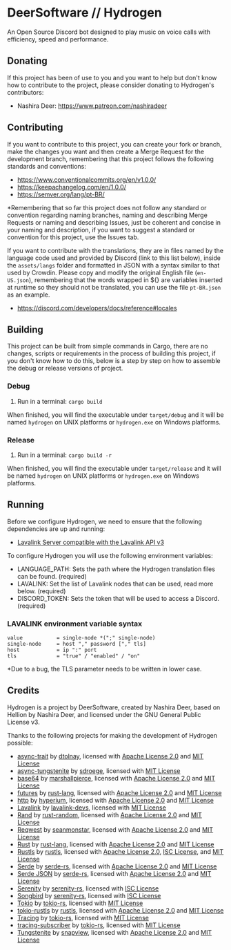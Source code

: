 # DeerSoftware // Hydrogen

An Open Source Discord bot designed to play music on voice calls with efficiency, speed and performance.

## Donating

If this project has been of use to you and you want to help but don't know how to contribute to the project, please consider donating to Hydrogen's contributors:

- Nashira Deer: <https://www.patreon.com/nashiradeer>

## Contributing

If you want to contribute to this project, you can create your fork or branch, make the changes you want and then create a Merge Request for the development branch, remembering that this project follows the following standards and conventions:

- <https://www.conventionalcommits.org/en/v1.0.0/>
- <https://keepachangelog.com/en/1.0.0/>
- <https://semver.org/lang/pt-BR/>

*Remembering that so far this project does not follow any standard or convention regarding naming branches, naming and describing Merge Requests or naming and describing Issues, just be coherent and concise in your naming and description, if you want to suggest a standard or convention for this project, use the Issues tab.

If you want to contribute with the translations, they are in files named by the language code used and provided by Discord (link to this list below), inside the `assets/langs` folder and formatted in JSON with a syntax similar to that used by Crowdin. Please copy and modify the original English file (`en-US.json`), remembering that the words wrapped in ${} are variables inserted at runtime so they should not be translated, you can use the file `pt-BR.json` as an example.

- <https://discord.com/developers/docs/reference#locales>

## Building

This project can be built from simple commands in Cargo, there are no changes, scripts or requirements in the process of building this project, if you don't know how to do this, below is a step by step on how to assemble the debug or release versions of project.

### Debug

1. Run in a terminal: `cargo build`

When finished, you will find the executable under `target/debug` and it will be named `hydrogen` on UNIX platforms or `hydrogen.exe` on Windows platforms.

### Release

1. Run in a terminal: `cargo build -r`

When finished, you will find the executable under `target/release` and it will be named `hydrogen` on UNIX platforms or `hydrogen.exe` on Windows platforms.

## Running

Before we configure Hydrogen, we need to ensure that the following dependencies are up and running:

- [Lavalink Server compatible with the Lavalink API v3](https://github.com/lavalink-devs/Lavalink/)

To configure Hydrogen you will use the following environment variables:

- LANGUAGE_PATH: Sets the path where the Hydrogen translation files can be found. (required)
- LAVALINK: Set the list of Lavalink nodes that can be used, read more below. (required)
- DISCORD_TOKEN: Sets the token that will be used to access a Discord. (required)

### LAVALINK environment variable syntax

```plain
value           = single-node *(";" single-node)
single-node     = host "," password ["," tls]
host            = ip ":" port
tls             = "true" / "enabled" / "on"
```

*Due to a bug, the TLS parameter needs to be written in lower case.

## Credits

Hydrogen is a project by DeerSoftware, created by Nashira Deer, based on Hellion by Nashira Deer, and licensed under the GNU General Public License v3.

Thanks to the following projects for making the development of Hydrogen possible:

- [async-trait](https://github.com/dtolnay/async-trait) by [dtolnay](https://github.com/dtolnay), licensed with [Apache License 2.0](https://github.com/dtolnay/async-trait/blob/master/LICENSE-APACHE) and [MIT License](https://github.com/dtolnay/async-trait/blob/master/LICENSE-MIT)
- [async-tungstenite](https://github.com/sdroege/async-tungstenite) by [sdroege](https://github.com/sdroege), licensed with [MIT License](https://github.com/sdroege/async-tungstenite/blob/main/LICENSE)
- [base64](https://github.com/marshallpierce/rust-base64) by [marshallpierce](https://github.com/marshallpierce), licensed with [Apache License 2.0](https://github.com/marshallpierce/rust-base64/blob/master/LICENSE-APACHE) and [MIT License](https://github.com/marshallpierce/rust-base64/blob/master/LICENSE-MIT)
- [futures](https://github.com/rust-lang/futures-rs) by [rust-lang](https://github.com/rust-lang), licensed with [Apache License 2.0](https://github.com/rust-lang/futures-rs/blob/master/LICENSE-APACHE) and [MIT License](https://github.com/rust-lang/futures-rs/blob/master/LICENSE-MIT)
- [http](https://github.com/hyperium/http) by [hyperium](https://github.com/hyperium), licensed with [Apache License 2.0](https://github.com/hyperium/http/blob/master/LICENSE-APACHE) and [MIT License](https://github.com/hyperium/http/blob/master/LICENSE-MIT)
- [Lavalink](https://github.com/lavalink-devs/Lavalink/) by [lavalink-devs](https://github.com/lavalink-devs), licensed with [MIT License](https://github.com/lavalink-devs/Lavalink/blob/master/LICENSE)
- [Rand](https://github.com/rust-random/rand) by [rust-random](https://github.com/rust-random), licensed with [Apache License 2.0](https://github.com/rust-random/rand/blob/master/LICENSE-APACHE) and [MIT License](https://github.com/rust-random/rand/blob/master/LICENSE-MIT)
- [Reqwest](https://github.com/seanmonstar/reqwest) by [seanmonstar](https://github.com/seanmonstar), licensed with [Apache License 2.0](https://github.com/seanmonstar/reqwest/blob/master/LICENSE-APACHE) and [MIT License](https://github.com/seanmonstar/reqwest/blob/master/LICENSE-MIT)
- [Rust](https://github.com/rust-lang/rust) by [rust-lang](https://github.com/rust-lang), licensed with [Apache License 2.0](https://github.com/rust-lang/rust/blob/master/LICENSE-APACHE) and [MIT License](https://github.com/rust-lang/rust/blob/master/LICENSE-MIT)
- [Rustls](https://github.com/rustls/rustls) by [rustls](https://github.com/rustls), licensed with [Apache License 2.0](https://github.com/rustls/rustls/blob/main/LICENSE-APACHE), [ISC License](https://github.com/rustls/rustls/blob/main/LICENSE-ISC), and [MIT License](https://github.com/rustls/rustls/blob/main/LICENSE-MIT)
- [Serde](https://github.com/serde-rs/serde) by [serde-rs](https://github.com/serde-rs), licensed with [Apache License 2.0](https://github.com/serde-rs/serde/blob/master/LICENSE-APACHE) and [MIT License](https://github.com/serde-rs/serde/blob/master/LICENSE-MIT)
- [Serde JSON](https://github.com/serde-rs/json) by [serde-rs](https://github.com/serde-rs), licensed with [Apache License 2.0](https://github.com/serde-rs/json/blob/master/LICENSE-APACHE) and [MIT License](https://github.com/serde-rs/json/blob/master/LICENSE-MIT)
- [Serenity](https://github.com/serenity-rs/serenity) by [serenity-rs](https://github.com/serenity-rs), licensed with [ISC License](https://github.com/serenity-rs/serenity/blob/current/LICENSE.md)
- [Songbird](https://github.com/serenity-rs/songbird) by [serenity-rs](https://github.com/serenity-rs), licensed with [ISC License](https://github.com/serenity-rs/songbird/blob/current/LICENSE.md)
- [Tokio](https://github.com/tokio-rs/tokio) by [tokio-rs](https://github.com/tokio-rs), licensed with [MIT License](https://github.com/tokio-rs/tokio/blob/master/LICENSE)
- [tokio-rustls](https://github.com/rustls/tokio-rustls) by [rustls](https://github.com/rustls), licensed with [Apache License 2.0](https://github.com/rustls/tokio-rustls/blob/main/LICENSE-APACHE) and [MIT License](https://github.com/rustls/tokio-rustls/blob/main/LICENSE-MIT)
- [Tracing](https://github.com/tokio-rs/tracing) by [tokio-rs](https://github.com/tokio-rs), licensed with [MIT License](https://github.com/tokio-rs/tracing/blob/master/LICENSE)
- [tracing-subscriber](https://github.com/tokio-rs/tracing) by [tokio-rs](https://github.com/tokio-rs), licensed with [MIT License](https://github.com/tokio-rs/tracing/blob/master/LICENSE)
- [Tungstenite](https://github.com/snapview/tungstenite-rs) by [snapview](https://github.com/snapview), licensed with [Apache License 2.0](https://github.com/snapview/tungstenite-rs/blob/master/LICENSE-APACHE) and [MIT License](https://github.com/snapview/tungstenite-rs/blob/master/LICENSE-MIT)
